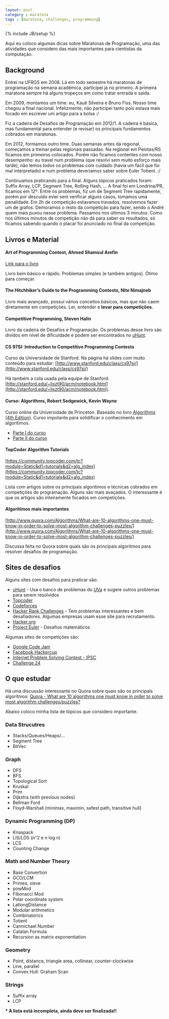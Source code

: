 ```yaml
---
layout: post
category : maratona
tags : [maratona, challenges, programming]
---
```

{% include JB/setup %}

Aqui eu coloco algumas dicas sobre Maratonas de Programação, uma das atividades que considero das mais importantes para cientistas da computação.

## Background

Entrei na UFRGS em 2008. Lá em todo semestre há maratonas de programação na semana acadêmica, participei já no primeiro. A primeira maratona sempre há alguns tropeços em como tratar entrada e saída. 

Em 2009, montamos um time: eu, Kauê Silveira e Bruno Fiss. Nosso time chegou a final nacional. Infelizmente, não participei tanto pois estava mais focado em escrever um artigo para a bolsa :/

Fiz a cadeira de Desafios de Programação em 2012/1. A cadeira é básica, mas fundamental para entender (e revisar) os principais fundamentos cobrados em maratonas.

Em 2012, formamos outro time. Duas semanas antes da regional, começamos a treinar pelas regionais passadas. Na regional em Pelotas/RS ficamos em primeiros colocados. Porém não ficamos contentes com nosso desempenho: eu travei num problema (que resolvi sem muito esforço mais tarde), não lemos todos os problemas com cuidado (havia um fácil que foi mal interpretado) e num problema deveriamos saber sobre Euler Totient. :/

Continuamos praticando para a final. Alguns tópicos praticados foram: Suffix Array, LCP, Segment Tree, Rolling Hash, ... A final foi em Londrina/PR, ficamos em 12º. Entre os problemas, fiz um de Segment Tree rapidamente, porém por descuido eviei sem verificar alguns casos, tomamos uma penalidade. Em 2h de competição estavamos travados, resolvemos fazer um de grafos. Demoramos o resto da competição para fazer, sendo o André quem mais puxou nesse problema. Passamos nos últimos 3 minutos. Como nos últimos minutos de competição não dá para saber os resultados, só ficamos sabendo quando o placar foi anunciado no final da competição. 

## Livros e Material

#### Art of Programming Contest, Ahmed Shamsul Arefin

[Link para o livro](http://acm.uva.es/problemset/Art_of_Programming_Contest_SE_for_uva.pdf)

Livro bem básico e rápido. Problemas simples (e também antigos). Ótimo para começar.

#### The Hitchhiker’s Guide to the Programming Contests, Nite Nimajneb

Livro mais avançado, possuí vários conceitos básicos, mas que não caem diretamente em competições. Ler, entender e **levar para competições**.

#### Competitive Programming, Steven Halin

Livro da cadeira de Desafios e Programação. Os problemas desse livro são dividos em nível de dificuldade e podem ser encontrados no [uHunt](http://uhunt.felix-halim.net/).


#### CS 97SI: Introduction to Competitive Programming Contests

Curso da Universidade de Stanford. Na página há slides com muito conteúdo para estudar: [http://www.stanford.edu/class/cs97si/](http://www.stanford.edu/class/cs97si/)

Há também a cola usada pela equipe de Stanford: [http://stanford.edu/~liszt90/acm/notebook.html](http://stanford.edu/~liszt90/acm/notebook.html).

#### Curso: Algorithms, Robert Sedgewick, Kevin Wayne

Curso online da Universidade de Princeton. Baseado no livro [Algorithms (4th Edition)](http://www.amazon.com/gp/product/032157351X). Curso impotante para solidificar o conhecimento em algorítimos.

* [Parte I do curso](https://www.coursera.org/course/algs4partI)
* [Parte II do curso](https://www.coursera.org/course/algs4partII)

#### TopCoder Algorithm Tutorials

[https://community.topcoder.com/tc?module=Static&d1=tutorials&d2=alg_index](https://community.topcoder.com/tc?module=Static&d1=tutorials&d2=alg_index)

Lista com artigos sobre os principais algoritimos e técnicas cobrados em competições de programação. Alguns são mais avaçados. O interessante é que os artigos são inteiramente focados em competições.

#### Algoritimos mais importantes

[http://www.quora.com/Algorithms/What-are-10-algorithms-one-must-know-in-order-to-solve-most-algorithm-challenges-puzzles/](http://www.quora.com/Algorithms/What-are-10-algorithms-one-must-know-in-order-to-solve-most-algorithm-challenges-puzzles/)

Discussa feita no Quora sobre quais são os principais algoritmos para resolver desafios de programação.

## Sites de desafios

Alguns sites com desafios para praticar são:

* [uHunt](http://uhunt.felix-halim.net/id/52491) - Usa o banco de problemas do [UVa](http://uva.onlinejudge.org/) e sugere outros problemas para serem resolvidos
* [Topcoder](https://www.topcoder.com/)
* [Codeforces](http://codeforces.com/)
* [Hacker Rank Challenges](http://www.hackerrank.com) - Tem problemas interessantes e bem desafiadores. Algumas empresas usam esse site para recrutamento.
* [Hacker.org](http://www.hacker.org/)
* [Project Euler](https://projecteuler.net/) - Desafios matemáticos

Algumas sites de competições são:

* [Google Code Jam](https://code.google.com/codejam/)
* [Facebook Hackercup](https://www.facebook.com/hackercup)
* [Internet Problem Solving Contest - IPSC](http://ipsc.ksp.sk/)
* [Challenge 24](http://ch24.org/)


## O que estudar

Há uma discussão interessante no Quora sobre quais são os principais algoritmos: [Quora - What are 10 algorithms one must know in order to solve most algorithm challenges/puzzles?](http://www.quora.com/Algorithms/What-are-10-algorithms-one-must-know-in-order-to-solve-most-algorithm-challenges-puzzles)

Abaixo coloco minha lista de tópicos que considero importante.

### Data Strucutres

* Stacks/Queues/Heaps/...
* Segment Tree
* BitVec

### Graph

* DFS
* BFS
* Topological Sort
* Kruskal
* Prim
* Dijkstra (with previous nodes)
* Bellman Ford
* Floyd-Warshall (minimax, maximin, safest path, transitive hull)

### Dynamic Programming (DP)

* Knaspack
* LIS/LDS (n^2 e n log n)
* LCS
* Counting Change

### Math and Number Theory

* Base Convertion
* GCD/LCM
* Primes, sieve
* powMod
* Fibonacci Mod
* Polar coordinate system
* LatlongDistance
* Modular arithmetics
* Combinatorics
* Totient
* Carmichael Number
* Catalan Formula
* Recursion as matrix exponentiation

### Geometry
* Point, distance, triangle area, collinear, counter-clockwise
* Line, parallel
* Convex Hull: Graham Scan

### Strings

* Suffix array
* LCP

**\* A lista está incompleta, ainda deve ser finalizada!!**
